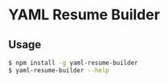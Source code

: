 # YAML Resume Builder

## Usage
```sh
$ npm install -g yaml-resume-builder
$ yaml-resume-builder --help
```
